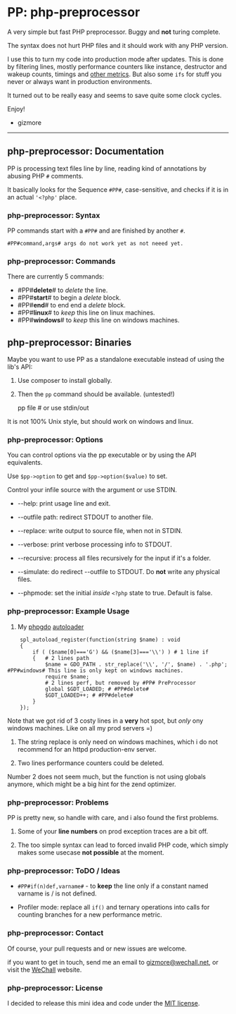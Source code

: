 # PP: php-preprocessor

A very simple but fast PHP preprocessor.
Buggy and **not** turing complete.

The syntax does not hurt PHP files and it should work with any PHP version.

I use this to turn my code into production mode after updates.
This is done by filtering lines, mostly performance counters like instance, destructor and wakeup counts,
timings and [other metrics](https://github.com/gizmore/phpgdo/blob/main/GDO/Perf/GDT_PerfBar.php#L35).
But also some `ifs` for stuff you never or always want in production environments.

It turned out to be really easy and seems to save quite some clock cycles.

Enjoy!
- gizmore

---

## php-preprocessor: Documentation

PP is processing text files line by line,
reading kind of annotations by abusing PHP `#` comments.

It basically looks for the Sequence `#PP#`, case-sensitive, and checks if it is in an actual `'<?php'` place.


### php-preprocessor: Syntax

PP commands start with a `#PP#` and are finished by another `#`.

    #PP#command,args# args do not work yet as not neeed yet.


### php-preprocessor: Commands

There are currently 5 commands:

 - #PP#**delete**# to *delete* the line.
 - #PP#**start**# to begin a *delete* block.
 - #PP#**end**# to end end a *delete* block.
 - #PP#**linux**# to *keep* this line on linux machines.
 - #PP#**windows**# to *keep* this line on windows machines.


## php-preprocessor: Binaries

Maybe you want to use PP as a standalone executable instead of using the lib's API:

1. Use composer to install globally.
2. Then the `pp` command should be available. (untested!)


    pp file # or use stdin/out
    
    
It is not 100% Unix style, but should work on windows and linux.


### php-preprocessor: Options

You can control options via the pp executable or by using the API equivalents.

Use `$pp->option` to get and `$pp->option($value)` to set.

Control your infile source with the argument or use STDIN.

 - --help: print usage line and exit.
 
 - --outfile path: redirect STDOUT to another file.
 
 - --replace: write output to source file, when not in STDIN.
 
 - --verbose: print verbose processing info to STDOUT.
 
 - --recursive: process all files recursively for the input if it's a folder.
 
 - --simulate: do redirect --outfile to STDOUT. Do **not** write any physical files.
 
 - --phpmode: set the initial *inside* `<?php` state to true. Default is false.
 

### php-preprocessor: Example Usage

1) My [phpgdo](https://github.com/gizmore/phpgdo)
 [autoloader](https://github.com/gizmore/phpgdo/blob/main/GDO7.php#L29)

```
    spl_autoload_register(function(string $name) : void
    {
        if ( ($name[0]==='G') && ($name[3]==='\\') ) # 1 line if
        {   # 2 lines path
            $name = GDO_PATH . str_replace('\\', '/', $name) . '.php'; #PP#windows# This line is only kept on windows machines.
            require $name;
            # 2 lines perf, but removed by #PP# PreProcessor
            global $GDT_LOADED; # #PP#delete#
            $GDT_LOADED++; # #PP#delete#
        }
    });
```


Note that we got rid of 3 costy lines in a **very** hot spot,
but *only* ony windows machines. Like on all my prod servers =)


1. The string replace is only need on windows machines, which i do not recommend for an httpd production-env server.

2. Two lines performance counters could be deleted.

Number 2 does not seem much, but the function is not using  globals anymore, which might be a big hint for the zend optimizer.


### php-preprocessor: Problems

PP is pretty new, so handle with care, and i also found the first problems.

1. Some of your **line numbers** on prod exception traces are a bit off.

2. The too simple syntax can lead to forced invalid PHP code,
which simply makes some usecase **not possible** at the moment.


### php-preprocessor: ToDO / Ideas

 - `#PP#if(n)def,varname#` - to **keep** the line only if a constant named varname is / is not defined.

 - Profiler mode: replace all `if()` and ternary operations into calls for counting branches for a new performance metric.


### php-preprocessor: Contact

Of course, your pull requests and or new issues are welcome.

if you want to get in touch, send me an email to gizmore@wechall.net, or visit the
[WeChall](https://www.wechall.net) website.


### php-preprocessor: License

I decided to release this mini idea and code under the 
[MIT license](./LICENSE).
